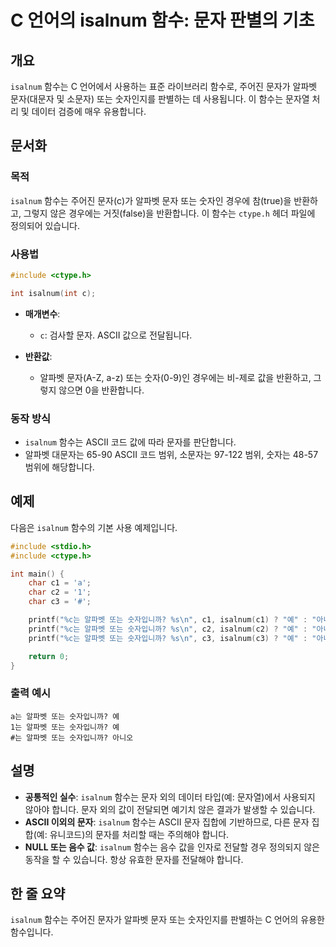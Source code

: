 <!--
Meta Description: # C 언어의 isalnum 함수: 문자 판별의 기초 ## 개요 `isalnum` 함수는 C 언어에서 사용하는 표준 라이브러리 함수로, 주어진 문자가 알파벳 문자(대문자 및 소문자) 또는 숫자인지를 판별하는 데 사용됩니다. 이 함수는 문자열 처리 및 데이터 검증에 매우...
Meta Keywords: isalnum, 알파벳, 함수는, 숫자입니까, ascii
-->

# C 언어의 isalnum 함수: 문자 판별의 기초

## 개요
`isalnum` 함수는 C 언어에서 사용하는 표준 라이브러리 함수로, 주어진 문자가 알파벳 문자(대문자 및 소문자) 또는 숫자인지를 판별하는 데 사용됩니다. 이 함수는 문자열 처리 및 데이터 검증에 매우 유용합니다.

## 문서화
### 목적
`isalnum` 함수는 주어진 문자(c)가 알파벳 문자 또는 숫자인 경우에 참(true)을 반환하고, 그렇지 않은 경우에는 거짓(false)을 반환합니다. 이 함수는 `ctype.h` 헤더 파일에 정의되어 있습니다.

### 사용법
```c
#include <ctype.h>

int isalnum(int c);
```
- **매개변수**: 
  - `c`: 검사할 문자. ASCII 값으로 전달됩니다.
  
- **반환값**: 
  - 알파벳 문자(A-Z, a-z) 또는 숫자(0-9)인 경우에는 비-제로 값을 반환하고, 그렇지 않으면 0을 반환합니다.

### 동작 방식
- `isalnum` 함수는 ASCII 코드 값에 따라 문자를 판단합니다.
- 알파벳 대문자는 65-90 ASCII 코드 범위, 소문자는 97-122 범위, 숫자는 48-57 범위에 해당합니다.

## 예제
다음은 `isalnum` 함수의 기본 사용 예제입니다.

```c
#include <stdio.h>
#include <ctype.h>

int main() {
    char c1 = 'a';
    char c2 = '1';
    char c3 = '#';

    printf("%c는 알파벳 또는 숫자입니까? %s\n", c1, isalnum(c1) ? "예" : "아니오");
    printf("%c는 알파벳 또는 숫자입니까? %s\n", c2, isalnum(c2) ? "예" : "아니오");
    printf("%c는 알파벳 또는 숫자입니까? %s\n", c3, isalnum(c3) ? "예" : "아니오");

    return 0;
}
```
### 출력 예시
```
a는 알파벳 또는 숫자입니까? 예
1는 알파벳 또는 숫자입니까? 예
#는 알파벳 또는 숫자입니까? 아니오
```

## 설명
- **공통적인 실수**: `isalnum` 함수는 문자 외의 데이터 타입(예: 문자열)에서 사용되지 않아야 합니다. 문자 외의 값이 전달되면 예기치 않은 결과가 발생할 수 있습니다.
- **ASCII 이외의 문자**: `isalnum` 함수는 ASCII 문자 집합에 기반하므로, 다른 문자 집합(예: 유니코드)의 문자를 처리할 때는 주의해야 합니다.
- **NULL 또는 음수 값**: `isalnum` 함수는 음수 값을 인자로 전달할 경우 정의되지 않은 동작을 할 수 있습니다. 항상 유효한 문자를 전달해야 합니다.

## 한 줄 요약
`isalnum` 함수는 주어진 문자가 알파벳 문자 또는 숫자인지를 판별하는 C 언어의 유용한 함수입니다.